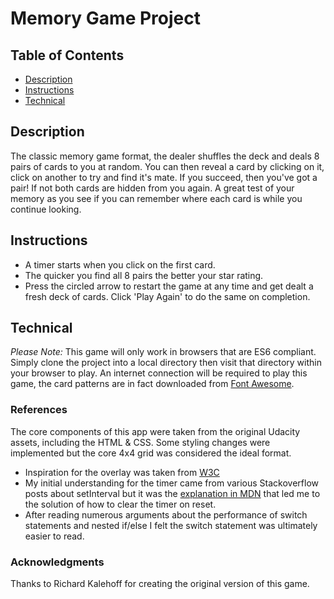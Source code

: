 # Memory Game Project

## Table of Contents

* [Description](#Description)
* [Instructions](#Instructions)
* [Technical](#Technical)

## Description

The classic memory game format, the dealer shuffles the deck and deals 8 pairs of cards to you at random. You can then reveal a card by clicking on it, click on another to try and find it's mate. If you succeed, then you've got a pair! If not both cards are hidden from you again. A great test of your memory as you see if you can remember where each card is while you continue looking.

## Instructions

- A timer starts when you click on the first card.
- The quicker you find all 8 pairs the better your star rating.
- Press the circled arrow to restart the game at any time and get dealt a fresh deck of cards. Click 'Play Again' to do the same on completion.

## Technical

*Please Note:* This game will only work in browsers that are ES6 compliant. Simply clone the project into a local directory then visit that directory within your browser to play. An internet connection will be required to play this game, the card patterns are in fact downloaded from [Font Awesome](https://fontawesome.com/).

### References

The core components of this app were taken from the original Udacity assets, including the HTML & CSS. Some styling changes were implemented but the core 4x4 grid was considered the ideal format.

- Inspiration for the overlay was taken from [W3C](https://www.w3schools.com/howto/howto_js_fullscreen_overlay.asp)
- My initial understanding for the timer came from various Stackoverflow posts about setInterval but it was the [explanation in MDN](https://developer.mozilla.org/en-US/docs/Web/API/WindowOrWorkerGlobalScope/setInterval) that led me to the solution of how to clear the timer on reset.
- After reading numerous arguments about the performance of switch statements and nested if/else I felt the switch statement was ultimately easier to read.

### Acknowledgments

Thanks to Richard Kalehoff for creating the original version of this game.